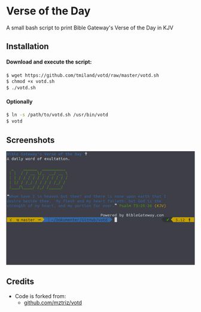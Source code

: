 # Verse of the Day
A small bash script to print Bible Gateway's Verse of the Day in KJV

## Installation

#### Download and execute the script:

```bash
$ wget https://github.com/tmiland/votd/raw/master/votd.sh
$ chmod +x votd.sh
$ ./votd.sh
```

#### Optionally

 ```bash
$ ln -s /path/to/votd.sh /usr/bin/votd
$ votd
```

## Screenshots
![screenshot](https://raw.githubusercontent.com/tmiland/votd/master/votd.png)

## Credits
- Code is forked from:
  * [github.com/mztriz/votd](https://github.com/mztriz/votd)
